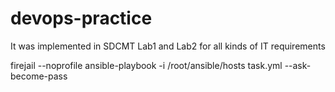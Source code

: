 # devops-practice
It was implemented in SDCMT Lab1 and Lab2 for all kinds of IT requirements


firejail --noprofile ansible-playbook -i /root/ansible/hosts task.yml --ask-become-pass
